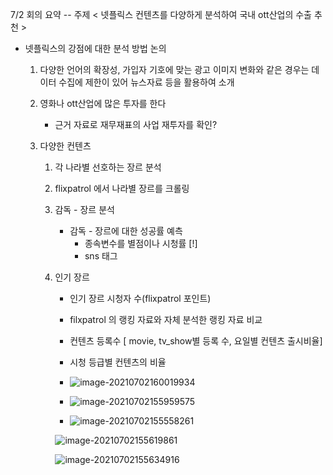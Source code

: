 
7/2 회의 요약 -- 주제 < 넷플릭스 컨텐츠를 다양하게 분석하여 국내 ott산업의 수출 추천 >

- 넷플릭스의 강점에 대한 분석 방법 논의

  1. 다양한 언어의 확장성, 가입자 기호에 맞는 광고 이미지 변화와 같은 경우는 데이터 수집에 제한이 있어 뉴스자료 등을 활용하여 소개

  2. 영화나 ott산업에 많은 투자를 한다

     - 근거 자료로 재무재표의 사업 재투자를 확인?

  3. 다양한 컨텐츠

     1.  각 나라별 선호하는 장르 분석

        1.  flixpatrol 에서 나라별 장르를 크롤링
     
     2. 감독 - 장르 분석

        - 감독 - 장르에 대한 성공률 예측
          - 종속변수를 별점이나 시청률 [!]
          - sns 태그
     
     3. 인기 장르
     
        - 인기 장르 시청자 수(flixpatrol 포인트)
        - filxpatrol 의 랭킹 자료와 자체 분석한 랭킹 자료 비교
        - 컨텐츠 등록수 [ movie, tv_show별 등록 수, 요일별 컨텐츠 출시비율]
        - 시청 등급별 컨텐츠의 비율
        - ![image-20210702160019934](C:/Users/j/AppData/Roaming/Typora/typora-user-images/image-20210702160019934.png)
     
        - ![image-20210702155959575](C:/Users/j/AppData/Roaming/Typora/typora-user-images/image-20210702155959575.png)
        - ![image-20210702155558261](C:/Users/j/AppData/Roaming/Typora/typora-user-images/image-20210702155558261.png)

        ![image-20210702155619861](C:/Users/j/AppData/Roaming/Typora/typora-user-images/image-20210702155619861.png)
     
        ![image-20210702155634916](C:/Users/j/AppData/Roaming/Typora/typora-user-images/image-20210702155634916.png)

